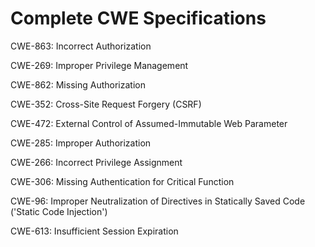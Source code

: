 

# Complete CWE Specifications

CWE-863: Incorrect Authorization

CWE-269: Improper Privilege Management

CWE-862: Missing Authorization

CWE-352: Cross-Site Request Forgery (CSRF)

CWE-472: External Control of Assumed-Immutable Web Parameter

CWE-285: Improper Authorization

CWE-266: Incorrect Privilege Assignment

CWE-306: Missing Authentication for Critical Function

CWE-96: Improper Neutralization of Directives in Statically Saved Code ('Static Code Injection')

CWE-613: Insufficient Session Expiration